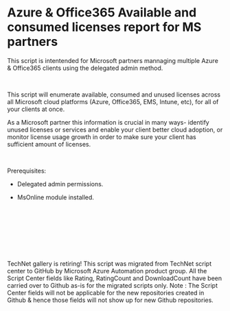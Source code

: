 ﻿Azure &amp; Office365 Available and consumed licenses report for MS partners
============================================================================

            

This script is intentended for Microsoft partners mannaging multiple Azure & Office365 clients using the delegated admin method.


 


This script will enumerate available, consumed and unused licenses across all Microsoft cloud platforms (Azure, Office365, EMS, Intune, etc), for all of your clients at once.


As a Microsoft partner this information is crucial in many ways- identify unused licenses or services and enable your client better cloud adoption, or monitor license usage growth in order to make sure your client has sufficient
 amount of licenses.


 


Prerequisites:


- Delegated admin permissions.


- MsOnline module installed.


 


 


 

 

        
    
TechNet gallery is retiring! This script was migrated from TechNet script center to GitHub by Microsoft Azure Automation product group. All the Script Center fields like Rating, RatingCount and DownloadCount have been carried over to Github as-is for the migrated scripts only. Note : The Script Center fields will not be applicable for the new repositories created in Github & hence those fields will not show up for new Github repositories.
